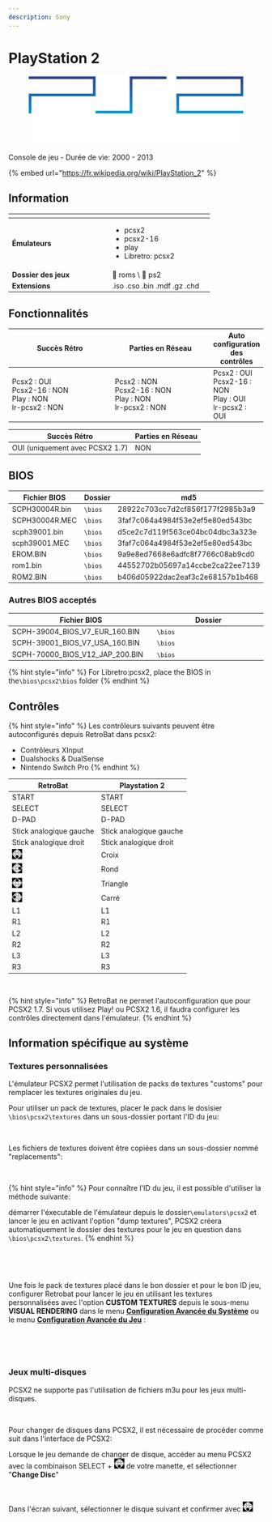 ```yaml
---
description: Sony
---
```


# PlayStation 2

<div align="left">

<figure><picture><source srcset="https://raw.githubusercontent.com/fabricecaruso/es-theme-carbon/91d85c7849cc550b0cac4e75cb8e0923d3b61b5e/art/logos/ps2-w.svg" media="(prefers-color-scheme: dark)"><img src="https://raw.githubusercontent.com/fabricecaruso/es-theme-carbon/52ff37c9e265587d006945a2ba695b5a962b3a3d/art/logos/ps2.svg" alt=""></picture><figcaption></figcaption></figure>

</div>

Console de jeu - Durée de vie: 2000 - 2013

{% embed url="https://fr.wikipedia.org/wiki/PlayStation_2" %}

## Information

<table data-header-hidden><thead><tr><th width="184"></th><th></th><th data-hidden></th></tr></thead><tbody><tr><td><strong>Émulateurs</strong></td><td><ul><li>pcsx2</li><li>pcsx2-16</li><li>play</li><li>Libretro: pcsx2</li></ul></td><td></td></tr><tr><td><strong>Dossier des jeux</strong></td><td><span data-gb-custom-inline data-tag="emoji" data-code="1f4c1">📁</span> roms \ <span data-gb-custom-inline data-tag="emoji" data-code="1f4c2">📂</span> ps2</td><td></td></tr><tr><td><strong>Extensions</strong></td><td>.iso .cso .bin .mdf .gz .chd</td><td></td></tr></tbody></table>

## Fonctionnalités

<table><thead><tr><th width="256">Succès Rétro</th><th width="243">Parties en Réseau</th><th>Auto configuration des contrôles</th></tr></thead><tbody><tr><td>Pcsx2 : OUI<br>Pcsx2-16 : NON<br>Play : NON<br>lr-pcsx2 : NON</td><td>Pcsx2 : NON<br>Pcsx2-16 : NON<br>Play : NON<br>lr-pcsx2 : NON</td><td>Pcsx2 : OUI<br>Pcsx2-16 : NON<br>Play : OUI<br>lr-pcsx2 : OUI</td></tr></tbody></table>

| Succès Rétro                    | Parties en Réseau |
| ------------------------------- | ----------------- |
| OUI (uniquement avec PCSX2 1.7) | NON               |

## BIOS

<table><thead><tr><th width="196">Fichier BIOS</th><th width="113">Dossier</th><th>md5</th></tr></thead><tbody><tr><td>SCPH30004R.bin</td><td><code>\bios</code></td><td>28922c703cc7d2cf856f177f2985b3a9</td></tr><tr><td>SCPH30004R.MEC</td><td><code>\bios</code></td><td>3faf7c064a4984f53e2ef5e80ed543bc</td></tr><tr><td>scph39001.bin</td><td><code>\bios</code></td><td>d5ce2c7d119f563ce04bc04dbc3a323e</td></tr><tr><td>scph39001.MEC</td><td><code>\bios</code></td><td>3faf7c064a4984f53e2ef5e80ed543bc</td></tr><tr><td>EROM.BIN</td><td><code>\bios</code></td><td>9a9e8ed7668e6adfc8f7766c08ab9cd0</td></tr><tr><td>rom1.bin</td><td><code>\bios</code></td><td>44552702b05697a14ccbe2ca22ee7139</td></tr><tr><td>ROM2.BIN</td><td><code>\bios</code></td><td>b406d05922dac2eaf3c2e68157b1b468</td></tr></tbody></table>

### Autres BIOS acceptés

<table><thead><tr><th width="413">Fichier BIOS</th><th width="555">Dossier</th></tr></thead><tbody><tr><td>SCPH-39004_BIOS_V7_EUR_160.BIN</td><td><code>\bios</code></td></tr><tr><td>SCPH-39001_BIOS_V7_USA_160.BIN</td><td><code>\bios</code></td></tr><tr><td>SCPH-70000_BIOS_V12_JAP_200.BIN</td><td><code>\bios</code></td></tr></tbody></table>

{% hint style="info" %}
For Libretro:pcsx2, place the BIOS in the`\bios\pcsx2\bios` folder
{% endhint %}

## Contrôles

{% hint style="info" %}
Les contrôleurs suivants peuvent être autoconfigurés depuis RetroBat dans pcsx2:

* Contrôleurs XInput
* Dualshocks & DualSense
* Nintendo Switch Pro
{% endhint %}

| RetroBat                                                                           | Playstation 2           |
| ---------------------------------------------------------------------------------- | ----------------------- |
| START                                                                              | START                   |
| SELECT                                                                             | SELECT                  |
| D-PAD                                                                              | D-PAD                   |
| Stick analogique gauche                                                            | Stick analogique gauche |
| Stick analogique droit                                                             | Stick analogique droit  |
| ![A](<../../../../.gitbook/assets/image (19).png>)                                 | Croix                   |
| ![B](<../../../../.gitbook/assets/image (6).png>)                                  | Rond                    |
| <img src="../../../../.gitbook/assets/image (34).png" alt="" data-size="original"> | Triangle                |
| <img src="../../../../.gitbook/assets/image (32).png" alt="" data-size="line">     | Carré                   |
| L1                                                                                 | L1                      |
| R1                                                                                 | R1                      |
| L2                                                                                 | L2                      |
| R2                                                                                 | R2                      |
| L3                                                                                 | L3                      |
| R3                                                                                 | R3                      |

<div align="left">

<figure><img src="https://i.imgur.com/9sz2VFM.png" alt=""><figcaption></figcaption></figure>

</div>

{% hint style="info" %}
RetroBat ne permet l'autoconfiguration que pour PCSX2 1.7. Si vous utilisez Play! ou PCSX2 1.6, il faudra configurer les contrôles directement dans l'émulateur.
{% endhint %}

## Information spécifique au système

### Textures personnalisées

L'émulateur PCSX2 permet l'utilisation de packs de textures "customs" pour remplacer les textures originales du jeu.

Pour utiliser un pack de textures, placer le pack dans le dosisier `\bios\pcsx2\textures` dans un sous-dossier portant l'ID du jeu:

<div align="left">

<figure><img src="https://i.imgur.com/nOBWsbc.png" alt=""><figcaption></figcaption></figure>

</div>

Les fichiers de textures doivent être copiées dans un sous-dossier nommé "replacements":

<div align="left">

<figure><img src="https://i.imgur.com/H7dUscl.png" alt=""><figcaption></figcaption></figure>

</div>

{% hint style="info" %}
Pour connaître l'ID du jeu, il est possible d'utiliser la méthode suivante:

démarrer l'éxecutable de l'émulateur depuis le dossier`\emulators\pcsx2` et lancer le jeu en activant l'option "dump textures", PCSX2 créera automatiquement le dossier des textures pour le jeu en question dans `\bios\pcsx2\textures`.
{% endhint %}

<div align="left">

<figure><img src="https://i.imgur.com/hHyR18f.png" alt=""><figcaption></figcaption></figure>

</div>

<div align="left">

<figure><img src="https://i.imgur.com/6IeWCXM.png" alt=""><figcaption></figcaption></figure>

</div>

Une fois le pack de textures placé dans le bon dossier et pour le bon ID jeu, configurer Retrobat pour lancer le jeu en utilisant les textures personnalisées avec l'option **CUSTOM TEXTURES** depuis le sous-menu **VISUAL RENDERING** dans le menu [**Configuration Avancée du Système**](../../../../navigation/view-options.md#configuration-avancees-du-systeme) ou le menu [**Configuration Avancée du Jeu**](../../../../navigation/game-options.md#configuration-avancee-du-jeu) :

<div align="left">

<figure><img src="https://i.imgur.com/yx1qPkB.png" alt=""><figcaption></figcaption></figure>

</div>

<div align="left">

<figure><img src="https://i.imgur.com/ijtLUEf.png" alt=""><figcaption></figcaption></figure>

</div>

### Jeux multi-disques

PCSX2 ne supporte pas l'utilisation de fichiers m3u pour les jeux multi-disques.

<div align="left">

<figure><img src="https://i.imgur.com/5n2VsbQ.png" alt=""><figcaption></figcaption></figure>

</div>

Pour changer de disques dans PCSX2, il est nécessaire de procéder comme suit dans l'interface de PCSX2:

Lorsque le jeu demande de changer de disque, accéder au menu PCSX2 avec la combinaison SELECT + ![A](<../../../../.gitbook/assets/image (19).png>) de votre manette, et sélectionner "**Change Disc**"

<div align="left">

<figure><img src="https://i.imgur.com/fihyt1U.png" alt=""><figcaption></figcaption></figure>

</div>

Dans l'écran suivant, sélectionner le disque suivant et confirmer avec ![A](<../../../../.gitbook/assets/image (19).png>)

<div align="left">

<figure><img src="https://i.imgur.com/leMX1Ob.png" alt=""><figcaption></figcaption></figure>

</div>

